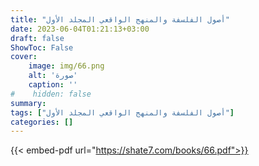 ```yaml
---
title: "أصول الفلسفة والمنهج الواقعي المجلد الأول"
date: 2023-06-04T01:21:13+03:00
draft: false
ShowToc: False
cover:
    image: img/66.png
    alt: 'صورة'
    caption: ''
#    hidden: false
summary: 
tags: ["أصول الفلسفة والمنهج الواقعي المجلد الأول"]
categories: []
---
```

{{< embed-pdf url="https://shate7.com/books/66.pdf">}}


